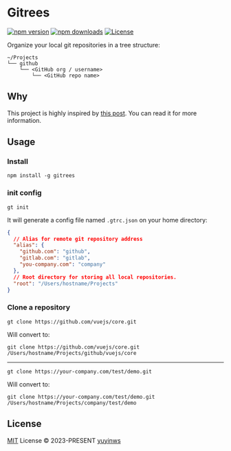 # Gitrees

[![npm version][npm-version-src]][npm-version-href]
[![npm downloads][npm-downloads-src]][npm-downloads-href]
[![License][license-src]][license-href]

Organize your local git repositories in a tree structure:

```
~/Projects
└── github
    └── <GitHub org / username>
        └── <GitHub repo name>
```

## Why

This project is highly inspired by [this post](https://hirok.io/posts/github-tree-structure). You can read it for more information.

## Usage

### Install

```shell
npm install -g gitrees
```

### init config

```shell
gt init
```

It will generate a config file named `.gtrc.json` on your home directory:

```json
{
  // Alias for remote git repository address
  "alias": {
    "github.com": "github",
    "gitlab.com": "gitlab",
    "you-company.com": "company"
  },
  // Root directory for storing all local repositories.
  "root": "/Users/hostname/Projects"
}
```

### Clone a repository
```shell
gt clone https://github.com/vuejs/core.git
```
Will convert to:

```shell
git clone https://github.com/vuejs/core.git /Users/hostname/Projects/github/vuejs/core
```
---

```shell
gt clone https://your-company.com/test/demo.git
```
Will convert to:

```shell
git clone https://your-company.com/test/demo.git /Users/hostname/Projects/company/test/demo
```

## License

[MIT](./LICENSE) License © 2023-PRESENT [yuyinws](https://github.com/yuyinws)

<!-- Badges -->

[npm-version-src]: https://img.shields.io/npm/v/gitrees?style=flat&colorA=080f12&colorB=1fa669
[npm-version-href]: https://npmjs.com/package/gitrees
[npm-downloads-src]: https://img.shields.io/npm/dm/gitrees?style=flat&colorA=080f12&colorB=1fa669
[npm-downloads-href]: https://npmjs.com/package/gitrees
[license-src]: https://img.shields.io/github/license/yuyinws/gitrees.svg?style=flat&colorA=080f12&colorB=1fa669
[license-href]: https://github.com/yuyinws/gitrees/blob/main/LICENSE
